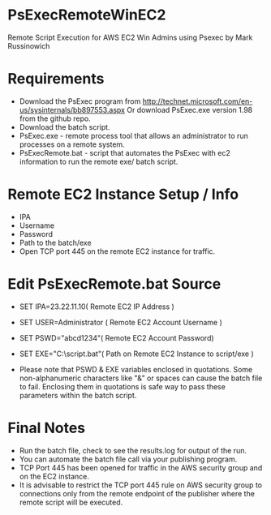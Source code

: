 PsExecRemoteWinEC2
=================

Remote Script Execution for AWS EC2 Win Admins using Psexec by Mark Russinowich

Requirements
=================
- Download the PsExec program from http://technet.microsoft.com/en-us/sysinternals/bb897553.aspx Or download PsExec.exe version 1.98 from the github repo.
- Download the batch script.
- PsExec.exe  - remote process tool that allows an administrator to run processes on a remote system.
- PsExecRemote.bat - script that automates the PsExec with ec2 information to run the remote exe/ batch script. 

Remote EC2 Instance Setup / Info
=================
- IPA
- Username 
- Password 
- Path to the batch/exe
- Open TCP port 445 on the remote EC2 instance for traffic.

Edit PsExecRemote.bat Source
=================
- SET IPA=23.22.11.10( Remote EC2 IP Address )
- SET USER=Administrator ( Remote EC2 Account Username )
- SET PSWD="abcd1234"( Remote EC2 Account Password)
- SET EXE="C:\script.bat"( Path on Remote EC2 Instance to script/exe )

- Please note that PSWD & EXE variables enclosed in quotations. Some non-alphanumeric characters like "&" or spaces can cause the batch file to fail. Enclosing them in quotations is safe way to pass these parameters within the batch script.

Final Notes
=================
- Run the batch file, check to see the results.log for output of the run.
- You can automate the batch file call via your publishing program.
- TCP Port 445 has been opened for traffic in the AWS security group and on the EC2 instance.  
- It is advisable to restrict the TCP port 445 rule on AWS security group to connections only from the remote endpoint of the publisher where the remote script will be executed.